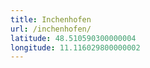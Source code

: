```yaml
---
title: Inchenhofen
url: /inchenhofen/
latitude: 48.510590300000004
longitude: 11.116029800000002
---
```

